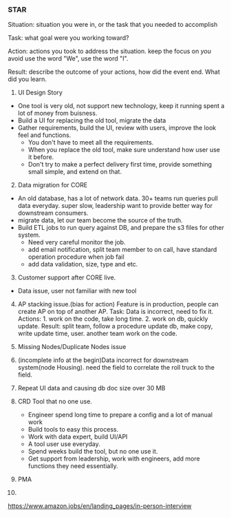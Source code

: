 ### STAR

Situation: situation you were in, or the task that you needed to accomplish

Task: what goal were you working toward?

Action: actions you took to address the situation. keep the focus on *you* avoid use the word "We", use the word "I". 

Result: describe the outcome of your actions, how did the event end. What did you learn. 

1. UI Design Story
  - One tool is very old, not support new technology, keep it running spent a lot of money from buisness.
  - Build a UI for replacing the old tool, migrate the data
  - Gather requirements, build the UI, review with users, improve the look feel and functions. 
    - You don't have to meet all the requirements. 
    - When you replace the old tool, make sure understand how user use it before.
    - Don't try to make a perfect delivery first time, provide something small simple, and extend on that.
  
2. Data migration for CORE
  - An old database, has a lot of network data. 30+ teams run queries pull data everyday. super slow, leadership want to provide better way for downstream consumers.
  - migrate data, let our team become the source of the truth. 
  - Build ETL jobs to run query against DB, and prepare the s3 files for other system.
    - Need very careful monitor the job.
    - add email notification, split team member to on call, have standard operation procedure when job fail
    - add data validation, size, type and etc. 
    
3. Customer support after CORE live.
  - Data issue, user not familiar with new tool
 
 
4. AP stacking issue.(bias for action)
  Feature is in production, people can create AP on top of another AP.
  Task: Data is incorrect, need to fix it.
  Actions: 1. work on the code, take long time. 2. work on db, quickly update. 
  Result: split team, follow a procedure update db, make copy, write update time, user. another team work on the code. 

5. Missing Nodes/Duplicate Nodes issue

6. (incomplete info at the begin)Data incorrect for downstream system(node Housing). need the field to correlate the roll truck to the field. 

7. Repeat UI data and causing db doc size over 30 MB

5. CRD Tool that no one use. 
   - Engineer spend long time to prepare a config and a lot of manual work
   - Build tools to easy this process.
   - Work with data expert, build UI/API 
    - A tool user use everyday. 
    - Spend weeks build the tool, but no one use it.
    - Get support from leadership, work with engineers, add more functions they need essentially. 
  
4. PMA

5. 

https://www.amazon.jobs/en/landing_pages/in-person-interview
